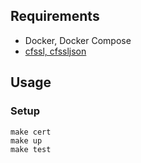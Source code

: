 ## Requirements
- Docker, Docker Compose
- [cfssl, cfssljson](https://github.com/cloudflare/cfssl)

## Usage
### Setup
```
make cert
make up
make test
```
